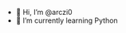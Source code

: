 - 👋 Hi, I’m @arczi0
- 🌱 I’m currently learning Python

<!---
arczi0/arczi0 is a ✨ special ✨ repository because its `README.md` (this file) appears on your GitHub profile.
You can click the Preview link to take a look at your changes.
--->
